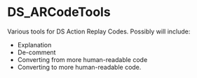 # DS_ARCodeTools

Various tools for DS Action Replay Codes. Possibly will include:
* Explanation
* De-comment
* Converting from more human-readable code
* Converting to more human-readable code.

